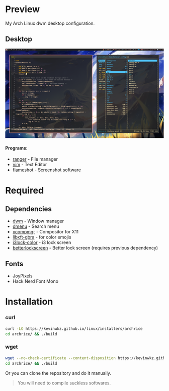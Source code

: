 # Preview
My Arch Linux dwm desktop configuration.

## Desktop
![Desktop](/.config/github/rice.png)

#### Programs:
* [ranger](https://github.com/ranger/ranger) - File manager
* [vim](https://github.com/neovim/neovim/wiki/Installing-Neovim) - Text Editor
* [flameshot](https://github.com/lupoDharkael/flameshot) - Screenshot software

# Required

## Dependencies
* [dwm](https://dwm.suckless.org/) - Window manager
* [dmenu](https://tools.suckless.org/dmenu/) - Search menu
* [xcompmgr](https://www.archlinux.org/packages/?name=xcompmgr) - Compositor for X11
* [libxft-gbra](https://aur.archlinux.org/packages/libxft-bgra) - for color emojis
* [i3lock-color](https://www.archlinux.org/packages/community/x86_64/i3lock-color/) - i3 lock screen
* [betterlockscreen](https://github.com/pavanjadhaw/betterlockscreen) - Better lock screen (requires previous dependency)

## Fonts
* JoyPixels
* Hack Nerd Font Mono

# Installation
### curl
```bash
curl -LO https://kevinwkz.github.io/linux/installers/archrice
cd archrice/ && ./build
```

### wget
```bash
wget --no-check-certificate --content-disposition https://kevinwkz.github.io/linux/installers/archrice
cd archrice/ && ./build
```

Or you can clone the repository and do it manually.
> You will need to compile suckless softwares.

